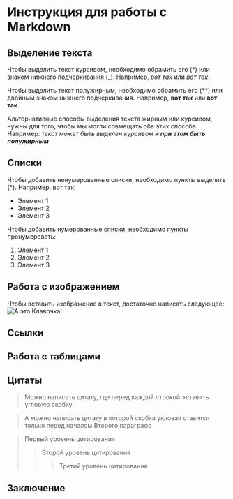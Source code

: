 #  Инструкция для работы с Markdown

## Выделение текста

Чтобы выделить текст курсивом, необходимо обрамить его (*) или знаком нижнего подчеркивания (_). Например, *вот так* или _вот так_.

Чтобы выделить текст полужирным, необходимо обрамить его (**) или двойным знаком нижнего подчеркивания. Например, **вот так** или __вот так__.

Альтернативные способы выделения текста жирным или курсивом, нужны для того, чтобы мы могли совмещать оба этих способа. Например: _текст может быть выделен курсивом **и при этом быть полужирным**_

## Списки

Чтобы добавить ненумерованные списки, необходимо пункты выделить (*).
Например, вот так:
* Элемент 1
* Элемент 2
* Элемент 3

Чтобы добавить нумерованные списки, необходимо пункты пронумеровать:
1. Элемент 1
2. Элемент 2
3. Элемент 3

## Работа с изображением

Чтобы вставить изображение в текст, достаточно написать следующее: 
![А это Клавочка!](Klavochka.JPG)


## Ссылки

## Работа с таблицами

## Цитаты

>Можно написать цитату, где перед каждой строкой >ставить угловую скобку

>А можно написать цитату в которой скобка укловая ставится только перед началом
>Второго параграфа

> Первый уровень цитирования
>> Второй уровень цитирования
>>> Третий уровень цитирования
## Заключение